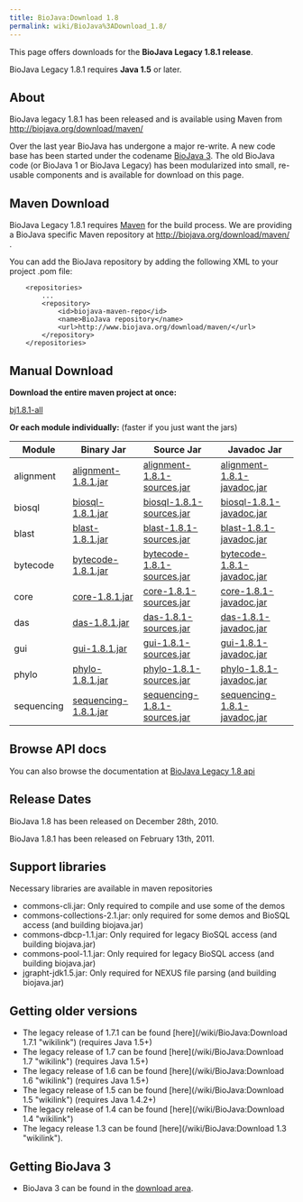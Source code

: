 ```yaml
---
title: BioJava:Download 1.8
permalink: wiki/BioJava%3ADownload_1.8/
---
```


This page offers downloads for the <b>BioJava Legacy 1.8.1 release</b>.

BioJava Legacy 1.8.1 requires <b>Java 1.5</b> or later.

About
-----

BioJava legacy 1.8.1 has been released and is available using Maven from
<http://biojava.org/download/maven/>

Over the last year BioJava has undergone a major re-write. A new code
base has been started under the codename [BioJava
3](/wiki/BioJava:Download "wikilink"). The old BioJava code (or BioJava 1 or
BioJava Legacy) has been modularized into small, re-usable components
and is available for download on this page.

Maven Download
--------------

BioJava Legacy 1.8.1 requires [Maven](http://maven.apache.org/) for the
build process. We are providing a BioJava specific Maven repository at
<http://biojava.org/download/maven/> .

You can add the BioJava repository by adding the following XML to your
project .pom file:

        <repositories>
            ...
            <repository>
                <id>biojava-maven-repo</id>
                <name>BioJava repository</name>
                <url>http://www.biojava.org/download/maven/</url>           
            </repository>
        </repositories>

Manual Download
---------------

**Download the entire maven project at once:**

[bj1.8.1-all](http://biojava.org/download/bj1.8.1/bj1.8.1-all.tar.gz)

**Or each module individually:** (faster if you just want the jars)

| Module     | Binary Jar                                                                                                  | Source Jar                                                                                                                  | Javadoc Jar                                                                                                                 |
|------------|-------------------------------------------------------------------------------------------------------------|-----------------------------------------------------------------------------------------------------------------------------|-----------------------------------------------------------------------------------------------------------------------------|
| alignment  | [alignment-1.8.1.jar](http://biojava.org/download/maven/org/biojava/alignment/1.8.1/alignment-1.8.1.jar)    | [alignment-1.8.1-sources.jar](http://biojava.org/download/maven/org/biojava/alignment/1.8.1/alignment-1.8.1-sources.jar)    | [alignment-1.8.1-javadoc.jar](http://biojava.org/download/maven/org/biojava/alignment/1.8.1/alignment-1.8.1-javadoc.jar)    |
| biosql     | [biosql-1.8.1.jar](http://biojava.org/download/maven/org/biojava/biosql/1.8.1/biosql-1.8.1.jar)             | [biosql-1.8.1-sources.jar](http://biojava.org/download/maven/org/biojava/biosql/1.8.1/biosql-1.8.1-sources.jar)             | [biosql-1.8.1-javadoc.jar](http://biojava.org/download/maven/org/biojava/biosql/1.8.1/biosql-1.8.1-javadoc.jar)             |
| blast      | [blast-1.8.1.jar](http://biojava.org/download/maven/org/biojava/blast/1.8.1/blast-1.8.1.jar)                | [blast-1.8.1-sources.jar](http://biojava.org/download/maven/org/biojava/blast/1.8.1/blast-1.8.1-sources.jar)                | [blast-1.8.1-javadoc.jar](http://biojava.org/download/maven/org/biojava/blast/1.8.1/blast-1.8.1-javadoc.jar)                |
| bytecode   | [bytecode-1.8.1.jar](http://biojava.org/download/maven/org/biojava/bytecode/1.8.1/bytecode-1.8.1.jar)       | [bytecode-1.8.1-sources.jar](http://biojava.org/download/maven/org/biojava/bytecode/1.8.1/bytecode-1.8.1-sources.jar)       | [bytecode-1.8.1-javadoc.jar](http://biojava.org/download/maven/org/biojava/bytecode/1.8.1/bytecode-1.8.1-javadoc.jar)       |
| core       | [core-1.8.1.jar](http://biojava.org/download/maven/org/biojava/core/1.8.1/core-1.8.1.jar)                   | [core-1.8.1-sources.jar](http://biojava.org/download/maven/org/biojava/core/1.8.1/core-1.8.1-sources.jar)                   | [core-1.8.1-javadoc.jar](http://biojava.org/download/maven/org/biojava/core/1.8.1/core-1.8.1-javadoc.jar)                   |
| das        | [das-1.8.1.jar](http://biojava.org/download/maven/org/biojava/das/1.8.1/das-1.8.1.jar)                      | [das-1.8.1-sources.jar](http://biojava.org/download/maven/org/biojava/das/1.8.1/das-1.8.1-sources.jar)                      | [das-1.8.1-javadoc.jar](http://biojava.org/download/maven/org/biojava/das/1.8.1/das-1.8.1-javadoc.jar)                      |
| gui        | [gui-1.8.1.jar](http://biojava.org/download/maven/org/biojava/gui/1.8.1/gui-1.8.1.jar)                      | [gui-1.8.1-sources.jar](http://biojava.org/download/maven/org/biojava/gui/1.8.1/gui-1.8.1-sources.jar)                      | [gui-1.8.1-javadoc.jar](http://biojava.org/download/maven/org/biojava/gui/1.8.1/gui-1.8.1-javadoc.jar)                      |
| phylo      | [phylo-1.8.1.jar](http://biojava.org/download/maven/org/biojava/phylo/1.8.1/phylo-1.8.1.jar)                | [phylo-1.8.1-sources.jar](http://biojava.org/download/maven/org/biojava/phylo/1.8.1/phylo-1.8.1-sources.jar)                | [phylo-1.8.1-javadoc.jar](http://biojava.org/download/maven/org/biojava/phylo/1.8.1/phylo-1.8.1-javadoc.jar)                |
| sequencing | [sequencing-1.8.1.jar](http://biojava.org/download/maven/org/biojava/sequencing/1.8.1/sequencing-1.8.1.jar) | [sequencing-1.8.1-sources.jar](http://biojava.org/download/maven/org/biojava/sequencing/1.8.1/sequencing-1.8.1-sources.jar) | [sequencing-1.8.1-javadoc.jar](http://biojava.org/download/maven/org/biojava/sequencing/1.8.1/sequencing-1.8.1-javadoc.jar) |

Browse API docs
---------------

You can also browse the documentation at [BioJava Legacy 1.8
api](http://www.biojava.org/docs/api1.8/)

Release Dates
-------------

BioJava 1.8 has been released on December 28th, 2010.

BioJava 1.8.1 has been released on February 13th, 2011.

Support libraries
-----------------

Necessary libraries are available in maven repositories

-   commons-cli.jar: Only required to compile and use some of the demos
-   commons-collections-2.1.jar: only required for some demos and BioSQL
    access (and building biojava.jar)
-   commons-dbcp-1.1.jar: Only required for legacy BioSQL access (and
    building biojava.jar)
-   commons-pool-1.1.jar: Only required for legacy BioSQL access (and
    building biojava.jar)
-   jgrapht-jdk1.5.jar: Only required for NEXUS file parsing (and
    building biojava.jar)

Getting older versions
----------------------

-   The legacy release of 1.7.1 can be found
    [here](/wiki/BioJava:Download 1.7.1 "wikilink") (requires Java 1.5+)
-   The legacy release of 1.7 can be found
    [here](/wiki/BioJava:Download 1.7 "wikilink") (requires Java 1.5+)
-   The legacy release of 1.6 can be found
    [here](/wiki/BioJava:Download 1.6 "wikilink") (requires Java 1.5+)
-   The legacy release of 1.5 can be found
    [here](/wiki/BioJava:Download 1.5 "wikilink") (requires Java 1.4.2+)
-   The legacy release of 1.4 can be found
    [here](/wiki/BioJava:Download 1.4 "wikilink")
-   The legacy release 1.3 can be found
    [here](/wiki/BioJava:Download 1.3 "wikilink").

Getting BioJava 3
-----------------

-   BioJava 3 can be found in the [download
    area](http://www.biojava.org/download/).

